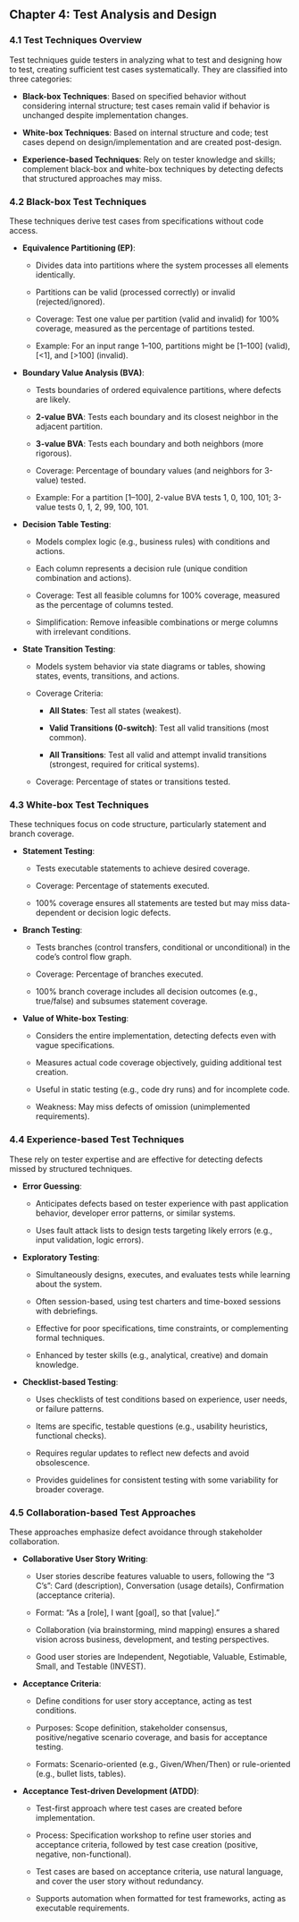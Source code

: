 ## Chapter 4: Test Analysis and Design

### 4.1 Test Techniques Overview

Test techniques guide testers in analyzing what to test and designing how to test, creating sufficient test cases systematically. They are classified into three categories:

-   **Black-box Techniques**: Based on specified behavior without considering internal structure; test cases remain valid if behavior is unchanged despite implementation changes.
    
-   **White-box Techniques**: Based on internal structure and code; test cases depend on design/implementation and are created post-design.
    
-   **Experience-based Techniques**: Rely on tester knowledge and skills; complement black-box and white-box techniques by detecting defects that structured approaches may miss.
    

### 4.2 Black-box Test Techniques

These techniques derive test cases from specifications without code access.

-   **Equivalence Partitioning (EP)**:
    
    -   Divides data into partitions where the system processes all elements identically.
        
    -   Partitions can be valid (processed correctly) or invalid (rejected/ignored).
        
    -   Coverage: Test one value per partition (valid and invalid) for 100% coverage, measured as the percentage of partitions tested.
        
    -   Example: For an input range 1–100, partitions might be [1–100] (valid), [<1], and [>100] (invalid).
        
-   **Boundary Value Analysis (BVA)**:
    
    -   Tests boundaries of ordered equivalence partitions, where defects are likely.
        
    -   **2-value BVA**: Tests each boundary and its closest neighbor in the adjacent partition.
        
    -   **3-value BVA**: Tests each boundary and both neighbors (more rigorous).
        
    -   Coverage: Percentage of boundary values (and neighbors for 3-value) tested.
        
    -   Example: For a partition [1–100], 2-value BVA tests 1, 0, 100, 101; 3-value tests 0, 1, 2, 99, 100, 101.
        
-   **Decision Table Testing**:
    
    -   Models complex logic (e.g., business rules) with conditions and actions.
        
    -   Each column represents a decision rule (unique condition combination and actions).
        
    -   Coverage: Test all feasible columns for 100% coverage, measured as the percentage of columns tested.
        
    -   Simplification: Remove infeasible combinations or merge columns with irrelevant conditions.
        
-   **State Transition Testing**:
    
    -   Models system behavior via state diagrams or tables, showing states, events, transitions, and actions.
        
    -   Coverage Criteria:
        
        -   **All States**: Test all states (weakest).
            
        -   **Valid Transitions (0-switch)**: Test all valid transitions (most common).
            
        -   **All Transitions**: Test all valid and attempt invalid transitions (strongest, required for critical systems).
            
    -   Coverage: Percentage of states or transitions tested.
        

### 4.3 White-box Test Techniques

These techniques focus on code structure, particularly statement and branch coverage.

-   **Statement Testing**:
    
    -   Tests executable statements to achieve desired coverage.
        
    -   Coverage: Percentage of statements executed.
        
    -   100% coverage ensures all statements are tested but may miss data-dependent or decision logic defects.
        
-   **Branch Testing**:
    
    -   Tests branches (control transfers, conditional or unconditional) in the code’s control flow graph.
        
    -   Coverage: Percentage of branches executed.
        
    -   100% branch coverage includes all decision outcomes (e.g., true/false) and subsumes statement coverage.
        
-   **Value of White-box Testing**:
    
    -   Considers the entire implementation, detecting defects even with vague specifications.
        
    -   Measures actual code coverage objectively, guiding additional test creation.
        
    -   Useful in static testing (e.g., code dry runs) and for incomplete code.
        
    -   Weakness: May miss defects of omission (unimplemented requirements).
        

### 4.4 Experience-based Test Techniques

These rely on tester expertise and are effective for detecting defects missed by structured techniques.

-   **Error Guessing**:
    
    -   Anticipates defects based on tester experience with past application behavior, developer error patterns, or similar systems.
        
    -   Uses fault attack lists to design tests targeting likely errors (e.g., input validation, logic errors).
        
-   **Exploratory Testing**:
    
    -   Simultaneously designs, executes, and evaluates tests while learning about the system.
        
    -   Often session-based, using test charters and time-boxed sessions with debriefings.
        
    -   Effective for poor specifications, time constraints, or complementing formal techniques.
        
    -   Enhanced by tester skills (e.g., analytical, creative) and domain knowledge.
        
-   **Checklist-based Testing**:
    
    -   Uses checklists of test conditions based on experience, user needs, or failure patterns.
        
    -   Items are specific, testable questions (e.g., usability heuristics, functional checks).
        
    -   Requires regular updates to reflect new defects and avoid obsolescence.
        
    -   Provides guidelines for consistent testing with some variability for broader coverage.
        

### 4.5 Collaboration-based Test Approaches

These approaches emphasize defect avoidance through stakeholder collaboration.

-   **Collaborative User Story Writing**:
    
    -   User stories describe features valuable to users, following the “3 C’s”: Card (description), Conversation (usage details), Confirmation (acceptance criteria).
        
    -   Format: “As a [role], I want [goal], so that [value].”
        
    -   Collaboration (via brainstorming, mind mapping) ensures a shared vision across business, development, and testing perspectives.
        
    -   Good user stories are Independent, Negotiable, Valuable, Estimable, Small, and Testable (INVEST).
        
-   **Acceptance Criteria**:
    
    -   Define conditions for user story acceptance, acting as test conditions.
        
    -   Purposes: Scope definition, stakeholder consensus, positive/negative scenario coverage, and basis for acceptance testing.
        
    -   Formats: Scenario-oriented (e.g., Given/When/Then) or rule-oriented (e.g., bullet lists, tables).
        
-   **Acceptance Test-driven Development (ATDD)**:
    
    -   Test-first approach where test cases are created before implementation.
        
    -   Process: Specification workshop to refine user stories and acceptance criteria, followed by test case creation (positive, negative, non-functional).
        
    -   Test cases are based on acceptance criteria, use natural language, and cover the user story without redundancy.
        
    -   Supports automation when formatted for test frameworks, acting as executable requirements.
